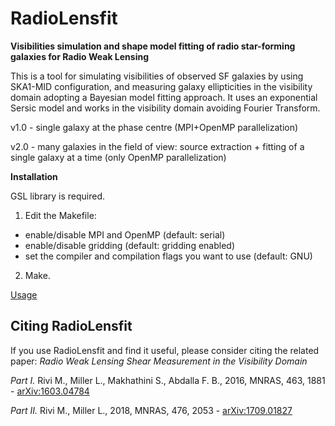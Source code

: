 # RadioLensfit 

**Visibilities simulation and shape model fitting of radio star-forming galaxies for Radio Weak Lensing**

This is a tool for simulating visibilities of observed SF galaxies by using SKA1-MID configuration, and measuring galaxy ellipticities in the visibility domain adopting  a Bayesian model fitting approach. It uses an exponential Sersic model and works in the visibility domain avoiding Fourier Transform. 

v1.0 - single galaxy at the phase centre (MPI+OpenMP parallelization) 

v2.0 - many galaxies in the field of view: source extraction + fitting of a single galaxy at a time (only OpenMP parallelization)

**Installation**

GSL library is required.

1) Edit the Makefile:
- enable/disable MPI and OpenMP (default: serial)
- enable/disable gridding (default: gridding enabled)
- set the compiler and compilation flags you want to use (default: GNU)

2) Make.

[Usage](https://github.com/marziarivi/RadioLensfit/wiki)

## Citing RadioLensfit
If you use RadioLensfit and find it useful, please consider citing the related paper: 
_Radio Weak Lensing Shear Measurement in the Visibility Domain_

_Part  I._ Rivi M., Miller L., Makhathini S., Abdalla F. B., 2016, MNRAS, 463, 1881 - [arXiv:1603.04784](https://arxiv.org/abs/1603.04784)

_Part II._ Rivi M., Miller L., 2018, MNRAS, 476, 2053 - [arXiv:1709.01827](https://arxiv.org/abs/1709.01827)
